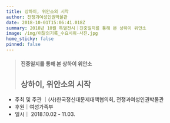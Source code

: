 ```yaml
---
title: 상하이, 위안소의 시작
author: 전쟁과여성인권박물관
date: 2018-10-01T15:06:41.018Z
summary: 2018년 10월 특별전시｜진중일지를 통해 본 상하이 위안소
image: /img/이달의기록_수요시위-사진.jpg
home_sticky: false
pinned: false
---
```

> #### 진중일지를 통해 본 상하이 위안소
>
> ## 상하이, 위안소의 시작

* 주최 및 주관 ｜(사)한국정신대문제대책협의회, 전쟁과여성인권박물관
* 후원｜여성가족부
* 일시｜ 2018.10.02 - 11.03.